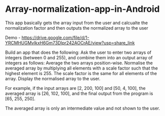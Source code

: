 # Array-normalization-app-in-Android
This app basically gets the array input from the user and calcualte the normalization factor and then outputs the normalized array to the user

Demo - https://drive.google.com/file/d/1-YRCMHUGMvlkxH6Gm73DIpr242AOCrAE/view?usp=share_link




Build an app that does the following:
Ask the user to enter two arrays of integers (between 0 and 255), and combine them into an output array of integers as follows: 
Average the two arrays position-wise.
Normalise the averaged array by multiplying all elements with a scale factor such that the highest element is 255.
The scale factor is the same for all elements of the array.
Display the normalised array to the user.


For example, if the input arrays are [2, 200, 100] and [50, 4, 100], the averaged array is [26, 102, 100], and the final output from the program is [65, 255, 250].

The averaged array is only an intermediate value and not shown to the user.

